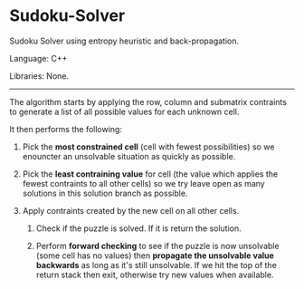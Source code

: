 Sudoku-Solver
============

Sudoku Solver using entropy heuristic and back-propagation.

Language: C++

Libraries: None.

---

The algorithm starts by applying the row, column and submatrix contraints
to generate a list of all possible values for each unknown cell.

It then performs the following:

1. Pick the **most constrained cell** (cell with fewest possibilities) so we
   enouncter an unsolvable situation as quickly as possible.
   
2. Pick the **least contraining value** for cell (the value which applies the
   fewest contraints to all other cells) so we try leave open as many
   solutions in this solution branch as possible.
   
3. Apply contraints created by the new cell on all other cells.
   
   1. Check if the puzzle is solved. If it is return the solution. 
   
   2. Perform **forward checking** to see if the puzzle is now unsolvable
      (some cell has no values) then **propagate the unsolvable value
      backwards** as long as it's still unsolvable. If we hit the top
      of the return stack then exit, otherwise try new values when
      available.

